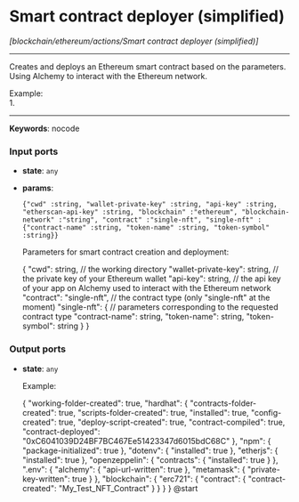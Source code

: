 # Smart contract deployer (simplified)

_[blockchain/ethereum/actions/Smart contract deployer (simplified)]_

---

Creates and deploys an Ethereum smart contract based on the parameters.  
Using Alchemy to interact with the Ethereum network.  
  
Example:  
1.   

---

__Keywords__: nocode

### Input ports

* __state__: ` any `


* __params__: 
    ```
    {"cwd" :string, "wallet-private-key" :string, "api-key" :string, "etherscan-api-key" :string, "blockchain" :"ethereum", "blockchain-network" :"string", "contract" :"single-nft", "single-nft" :{"contract-name" :string, "token-name" :string, "token-symbol" :string}}
    ```

    Parameters for smart contract creation and deployment:
    
    {
      "cwd": string, // the working directory
      "wallet-private-key": string, // the private key of your Ethereum wallet
      "api-key": string, // the api key of your app on Alchemy used to interact with the Ethereum network
      "contract": "single-nft", // the contract type (only "single-nft" at the moment)
      "single-nft": {  // parameters corresponding to the requested contract type
        "contract-name": string,
        "token-name": string,
        "token-symbol": string
      }
    }

### Output ports

* __state__: ` any `

    Example:
    
    {
      "working-folder-created": true,
      "hardhat": {
        "contracts-folder-created": true,
        "scripts-folder-created": true,
        "installed": true,
        "config-created": true,
        "deploy-script-created": true,
        "contract-compiled": true,
        "contract-deployed": "0xC6041039D24BF7BC467Ee51423347d6015bdC68C"
      },
      "npm": {
        "package-initialized": true
      },
      "dotenv": {
        "installed": true
      },
      "etherjs": {
        "installed": true
      },
      "openzeppelin": {
        "contracts": {
          "installed": true
        }
      },
      ".env": {
        "alchemy": {
          "api-url-written": true
        },
        "metamask": {
          "private-key-written": true
        }
      },
      "blockchain": {
        "erc721": {
          "contract": {
            "contract-created": "My_Test_NFT_Contract"
          }
        }
      }
    } @start

